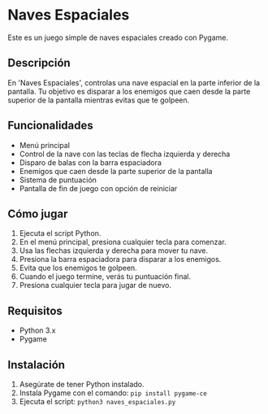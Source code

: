 # Naves Espaciales

Este es un juego simple de naves espaciales creado con Pygame.

## Descripción

En 'Naves Espaciales', controlas una nave espacial en la parte inferior de la pantalla. Tu objetivo es disparar a los enemigos que caen desde la parte superior de la pantalla mientras evitas que te golpeen.

## Funcionalidades

- Menú principal
- Control de la nave con las teclas de flecha izquierda y derecha
- Disparo de balas con la barra espaciadora
- Enemigos que caen desde la parte superior de la pantalla
- Sistema de puntuación
- Pantalla de fin de juego con opción de reiniciar

## Cómo jugar

1. Ejecuta el script Python.
2. En el menú principal, presiona cualquier tecla para comenzar.
3. Usa las flechas izquierda y derecha para mover tu nave.
4. Presiona la barra espaciadora para disparar a los enemigos.
5. Evita que los enemigos te golpeen.
6. Cuando el juego termine, verás tu puntuación final.
7. Presiona cualquier tecla para jugar de nuevo.

## Requisitos

- Python 3.x
- Pygame

## Instalación

1. Asegúrate de tener Python instalado.
2. Instala Pygame con el comando: `pip install pygame-ce`
3. Ejecuta el script: `python3 naves_espaciales.py`
